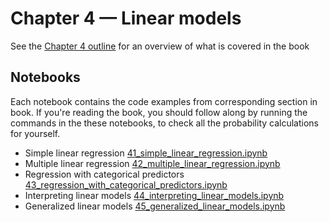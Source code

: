 # Chapter 4 — Linear models

See the [Chapter 4 outline](https://docs.google.com/document/d/1fwep23-95U-w1QMPU31nOvUnUXE2X3s_Dbk5JuLlKAY/edit#heading=h.9etj7aw4al9w)
for an overview of what is covered in the book


## Notebooks

Each notebook contains the code examples from corresponding section in book.
If you're reading the book, you should follow along by running the commands in the these notebooks,
to check all the probability calculations for yourself.

- Simple linear regression [41_simple_linear_regression.ipynb](./41_simple_linear_regression.ipynb)
- Multiple linear regression [42_multiple_linear_regression.ipynb](./42_multiple_linear_regression.ipynb)
- Regression with categorical predictors [43_regression_with_categorical_predictors.ipynb](./43_regression_with_categorical_predictors.ipynb)
- Interpreting linear models [44_interpreting_linear_models.ipynb](./44_interpreting_linear_models.ipynb)
- Generalized linear models [45_generalized_linear_models.ipynb](./45_generalized_linear_models.ipynb)

